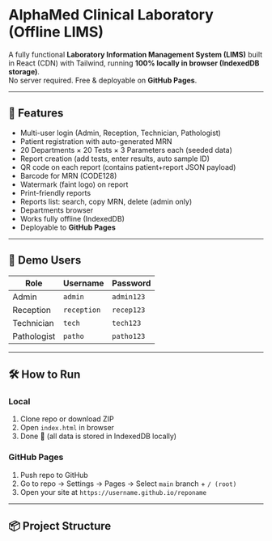 # AlphaMed Clinical Laboratory (Offline LIMS)

A fully functional **Laboratory Information Management System (LIMS)** built in React (CDN) with Tailwind, running **100% locally in browser (IndexedDB storage)**.  
No server required. Free & deployable on **GitHub Pages**.

---

## 🚀 Features
- Multi-user login (Admin, Reception, Technician, Pathologist)
- Patient registration with auto-generated MRN
- 20 Departments × 20 Tests × 3 Parameters each (seeded data)
- Report creation (add tests, enter results, auto sample ID)
- QR code on each report (contains patient+report JSON payload)
- Barcode for MRN (CODE128)
- Watermark (faint logo) on report
- Print-friendly reports
- Reports list: search, copy MRN, delete (admin only)
- Departments browser
- Works fully offline (IndexedDB)
- Deployable to **GitHub Pages**

---

## 🔑 Demo Users
| Role         | Username   | Password   |
|--------------|-----------|-----------|
| Admin        | `admin`   | `admin123` |
| Reception    | `reception` | `recep123` |
| Technician   | `tech`    | `tech123` |
| Pathologist  | `patho`   | `patho123` |

---

## 🛠 How to Run

### Local
1. Clone repo or download ZIP
2. Open `index.html` in browser
3. Done 🎉 (all data is stored in IndexedDB locally)

### GitHub Pages
1. Push repo to GitHub
2. Go to repo → Settings → Pages → Select `main` branch + `/ (root)`
3. Open your site at `https://username.github.io/reponame`

---

## 📦 Project Structure
